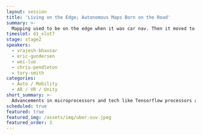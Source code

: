 ```yaml
---
layout: session
title: 'Living on the Edge; Autonomous Maps Born on the Road'
summary: >-
  Mapping used to be on the edge when it was car nav. Then it moved to the cloud. Now, advancements in microprocessors and tech like tensorflow processors are moving mapping back to the network edge where devices will interpret the world around them with new sensors. What will coming microprocessor tech do for mapping in AV, AR, and gaming?
timeslot: d1_slot7
stage: stage2
speakers:
  - vrajesh-bhavsar
  - eric-gundersen
  - wei-luo
  - chris-pendleton
  - tory-smith
categories:
  - Auto / Mobility
  - AR / VR / Unity
short_summary: >-
  Advancements in microprocessors and tech like Tensorflow processors are moving mapping back to the network edge where devices will interpret the world around them with new sensors.
scheduled: true
featured: true
featured_img: /assets/img/uber-suv.jpeg
featured_order: 3
---
```


